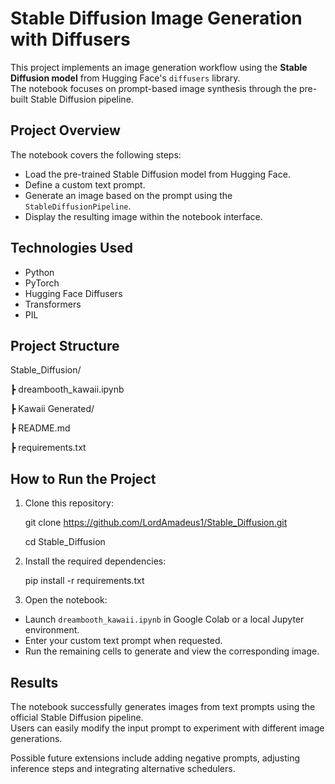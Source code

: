 # Stable Diffusion Image Generation with Diffusers

This project implements an image generation workflow using the **Stable Diffusion model** from Hugging Face's `diffusers` library.  
The notebook focuses on prompt-based image synthesis through the pre-built Stable Diffusion pipeline.

## Project Overview

The notebook covers the following steps:
- Load the pre-trained Stable Diffusion model from Hugging Face.
- Define a custom text prompt.
- Generate an image based on the prompt using the `StableDiffusionPipeline`.
- Display the resulting image within the notebook interface.

## Technologies Used

- Python
- PyTorch
- Hugging Face Diffusers
- Transformers
- PIL

## Project Structure

Stable_Diffusion/

┣ dreambooth_kawaii.ipynb

┣ Kawaii Generated/

┣ README.md

┣ requirements.txt

## How to Run the Project

1. Clone this repository:
   
     git clone https://github.com/LordAmadeus1/Stable_Diffusion.git
   
     cd Stable_Diffusion
   
3. Install the required dependencies:

   pip install -r requirements.txt


4. Open the notebook:
   
- Launch `dreambooth_kawaii.ipynb` in Google Colab or a local Jupyter environment.
- Enter your custom text prompt when requested.
- Run the remaining cells to generate and view the corresponding image.

## Results

The notebook successfully generates images from text prompts using the official Stable Diffusion pipeline.  
Users can easily modify the input prompt to experiment with different image generations.

Possible future extensions include adding negative prompts, adjusting inference steps and integrating alternative schedulers.
